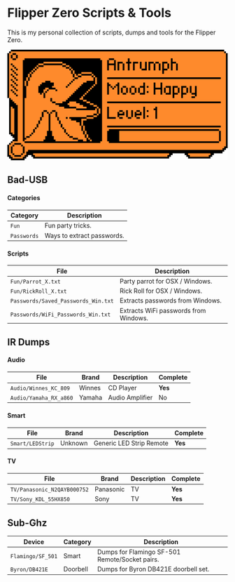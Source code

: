 # Flipper Zero Scripts & Tools

This is my personal collection of scripts, dumps and tools for the Flipper Zero.

<img src=".assets/passport.png">

## Bad-USB

#### Categories

|Category|Description|
|-|-|
|`Fun`|Fun party tricks.|
|`Passwords`|Ways to extract passwords.|

#### Scripts

|File|Description|
|-|-|
|`Fun/Parrot_X.txt`|Party parrot for OSX / Windows.|
|`Fun/RickRoll_X.txt`|Rick Roll for OSX / Windows.|
|`Passwords/Saved_Passwords_Win.txt`|Extracts passwords from Windows.|
|`Passwords/WiFi_Passwords_Win.txt`|Extracts WiFi passwords from Windows.|

## IR Dumps

#### Audio

|File|Brand|Description|Complete|
|-|-|-|-|
|`Audio/Winnes_KC_809`|Winnes|CD Player|**Yes**|
|`Audio/Yamaha_RX_a860`|Yamaha|Audio Amplifier|No|

#### Smart

|File|Brand|Description|Complete|
|-|-|-|-|
|`Smart/LEDStrip`|Unknown|Generic LED Strip Remote|**Yes**|

#### TV

|File|Brand|Description|Complete|
|-|-|-|-|
|`TV/Panasonic_N2QAYB000752`|Panasonic|TV|**Yes**|
|`TV/Sony_KDL_55HX850`|Sony|TV|**Yes**|

## Sub-Ghz

|Device|Category|Description|
|-|-|-|
|`Flamingo/SF_501`|Smart|Dumps for Flamingo SF-501 Remote/Socket pairs.|
|`Byron/DB421E`|Doorbell|Dumps for Byron DB421E doorbell set.|
